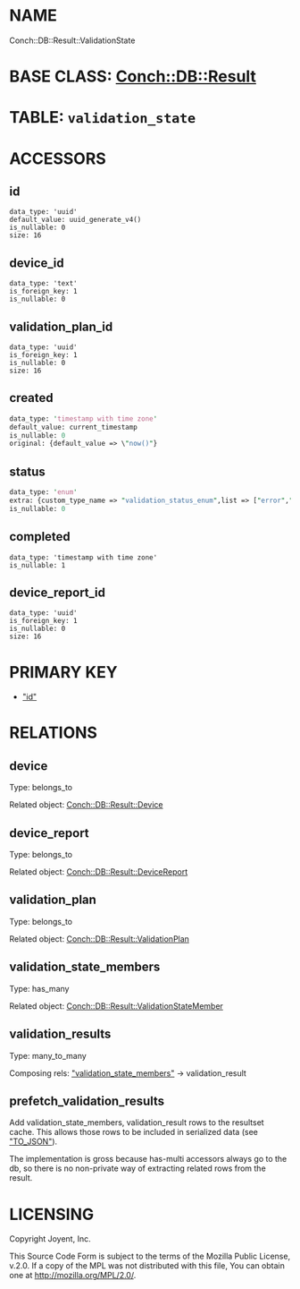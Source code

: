 # NAME

Conch::DB::Result::ValidationState

# BASE CLASS: [Conch::DB::Result](https://metacpan.org/pod/Conch::DB::Result)

# TABLE: `validation_state`

# ACCESSORS

## id

```
data_type: 'uuid'
default_value: uuid_generate_v4()
is_nullable: 0
size: 16
```

## device\_id

```
data_type: 'text'
is_foreign_key: 1
is_nullable: 0
```

## validation\_plan\_id

```
data_type: 'uuid'
is_foreign_key: 1
is_nullable: 0
size: 16
```

## created

```perl
data_type: 'timestamp with time zone'
default_value: current_timestamp
is_nullable: 0
original: {default_value => \"now()"}
```

## status

```perl
data_type: 'enum'
extra: {custom_type_name => "validation_status_enum",list => ["error","fail","processing","pass"]}
is_nullable: 0
```

## completed

```
data_type: 'timestamp with time zone'
is_nullable: 1
```

## device\_report\_id

```
data_type: 'uuid'
is_foreign_key: 1
is_nullable: 0
size: 16
```

# PRIMARY KEY

- ["id"](#id)

# RELATIONS

## device

Type: belongs\_to

Related object: [Conch::DB::Result::Device](https://metacpan.org/pod/Conch::DB::Result::Device)

## device\_report

Type: belongs\_to

Related object: [Conch::DB::Result::DeviceReport](https://metacpan.org/pod/Conch::DB::Result::DeviceReport)

## validation\_plan

Type: belongs\_to

Related object: [Conch::DB::Result::ValidationPlan](https://metacpan.org/pod/Conch::DB::Result::ValidationPlan)

## validation\_state\_members

Type: has\_many

Related object: [Conch::DB::Result::ValidationStateMember](https://metacpan.org/pod/Conch::DB::Result::ValidationStateMember)

## validation\_results

Type: many\_to\_many

Composing rels: ["validation\_state\_members"](#validation_state_members) -> validation\_result

## prefetch\_validation\_results

Add validation\_state\_members, validation\_result rows to the resultset cache. This allows those
rows to be included in serialized data (see ["TO\_JSON"](#to_json)).

The implementation is gross because has-multi accessors always go to the db, so there is no
non-private way of extracting related rows from the result.

# LICENSING

Copyright Joyent, Inc.

This Source Code Form is subject to the terms of the Mozilla Public License,
v.2.0. If a copy of the MPL was not distributed with this file, You can obtain
one at http://mozilla.org/MPL/2.0/.
